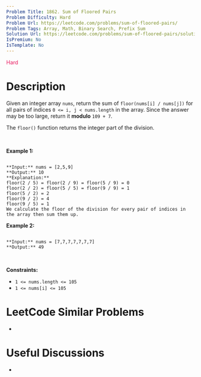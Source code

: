 ```yaml
---
Problem Title: 1862. Sum of Floored Pairs
Problem Difficulty: Hard
Problem Url: https://leetcode.com/problems/sum-of-floored-pairs/
Problem Tags: Array, Math, Binary Search, Prefix Sum
Solution Url: https://leetcode.com/problems/sum-of-floored-pairs/solution/
IsPremium: No
IsTemplate: No
---
```


<span style="color: rgb(233, 30, 99);">Hard</span>

# Description

Given an integer array `nums`, return the sum of `floor(nums[i] / nums[j])` for all pairs of indices `0 <= i, j < nums.length` in the array. Since the answer may be too large, return it **modulo** `109 + 7`.


The `floor()` function returns the integer part of the division.


 


**Example 1:**



```

**Input:** nums = [2,5,9]
**Output:** 10
**Explanation:**
floor(2 / 5) = floor(2 / 9) = floor(5 / 9) = 0
floor(2 / 2) = floor(5 / 5) = floor(9 / 9) = 1
floor(5 / 2) = 2
floor(9 / 2) = 4
floor(9 / 5) = 1
We calculate the floor of the division for every pair of indices in the array then sum them up.

```

**Example 2:**



```

**Input:** nums = [7,7,7,7,7,7,7]
**Output:** 49

```

 


**Constraints:**


* `1 <= nums.length <= 105`
* `1 <= nums[i] <= 105`




# LeetCode Similar Problems

- []()

# Useful Discussions

- []()
